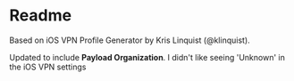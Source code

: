 # Readme

Based on iOS VPN Profile Generator by Kris Linquist (@klinquist). 

Updated to include **Payload Organization**. I didn't like seeing 'Unknown' in the iOS VPN settings
